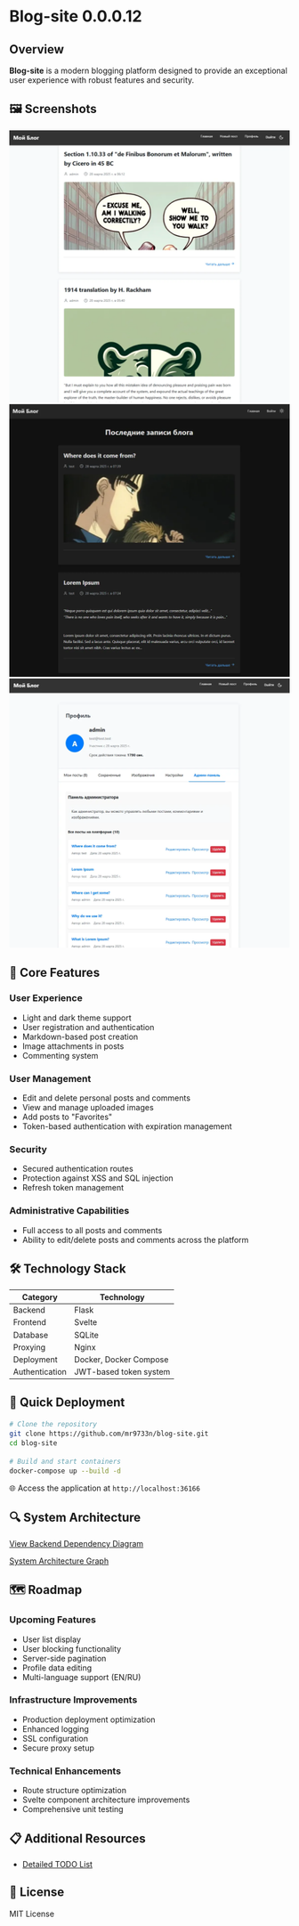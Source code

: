 # Blog-site 0.0.0.12

## Overview

**Blog-site** is a modern blogging platform designed to provide an exceptional user experience with robust features and security.

## 🖼️ Screenshots

![Dark Mode Preview](./preview1.webp)
![Blog Interface](./preview2.webp)
![User Profile](./preview3.webp)

## 🌟 Core Features

### User Experience
- Light and dark theme support
- User registration and authentication
- Markdown-based post creation
- Image attachments in posts
- Commenting system

### User Management
- Edit and delete personal posts and comments
- View and manage uploaded images
- Add posts to "Favorites"
- Token-based authentication with expiration management

### Security
- Secured authentication routes
- Protection against XSS and SQL injection
- Refresh token management

### Administrative Capabilities
- Full access to all posts and comments
- Ability to edit/delete posts and comments across the platform

## 🛠️ Technology Stack

| Category | Technology |
|----------|------------|
| Backend | Flask |
| Frontend | Svelte |
| Database | SQLite |
| Proxying | Nginx |
| Deployment | Docker, Docker Compose |
| Authentication | JWT-based token system |

## 🚀 Quick Deployment

```sh
# Clone the repository
git clone https://github.com/mr9733n/blog-site.git
cd blog-site

# Build and start containers
docker-compose up --build -d
```

🌐 Access the application at `http://localhost:36166`

## 🔍 System Architecture

[View Backend Dependency Diagram](https://github.com/mr9733n/blog-site/blob/main/dependency_graph_20250328_134912.mermaid)

[System Architecture Graph](./dependency_graph_20250328_135030.svg)


## 🗺️ Roadmap

### Upcoming Features
- User list display
- User blocking functionality
- Server-side pagination
- Profile data editing
- Multi-language support (EN/RU)

### Infrastructure Improvements
- Production deployment optimization
- Enhanced logging
- SSL configuration
- Secure proxy setup

### Technical Enhancements
- Route structure optimization
- Svelte component architecture improvements
- Comprehensive unit testing

## 📋 Additional Resources

- [Detailed TODO List](https://github.com/mr9733n/blog-site/blob/main/todo.md)

## 📄 License

MIT License